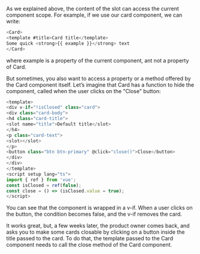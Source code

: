 As we explained above, the content of the slot can access the current component scope. For example, if we use our card component, we can write:

```js
<Card>
<template #title>Card title</template>
Some quick <strong>{{ example }}</strong> text
</Card>
```

where example is a property of the current component, ant not a property of Card.

But sometimes, you also want to access a property or a method offered by the Card component itself. Let’s imagine that Card has a function to hide the component, called when the user clicks on the "Close" button:

```js
<template>
<div v-if="!isClosed" class="card">
<div class="card-body">
<h4 class="card-title">
<slot name="title">Default title</slot>
</h4>
<p class="card-text">
<slot></slot>
</p>
<button class="btn btn-primary" @click="close()">Close</button>
</div>
</div>
</template>
<script setup lang="ts">
import { ref } from 'vue';
const isClosed = ref(false);
const close = () => (isClosed.value = true);
</script>
```

You can see that the component is wrapped in a v-if. When a user clicks on the button, the condition becomes false, and the v-if removes the card.

It works great, but, a few weeks later, the product owner comes back, and asks you to make some
cards closable by clicking on a button inside the title passed to the card. To do that, the template
passed to the Card component needs to call the close method of the Card component.

